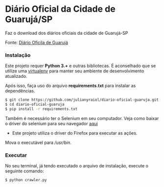 # Diário Oficial da Cidade de Guarujá/SP

Faz o download dos diários oficiais da cidade de Guarujá-SP

Fonte: [Diário Oficila de Guarujá](http://www.guaruja.sp.gov.br/edicoes-diario-oficial/)

### Instalação

Este projeto requer **Python 3.+** e outras bibliotecas. É aconselhado que se utilize uma [virtualenv](https://felipetoscano.com.br/ambientes-virtuais-em-python-com-pyenv-virtualenv-no-ubuntu/) para manter seu ambiente de desenvolvimento atualizado.

 Após isso, faça uso do arquivo **requirements.txt** para instalar as dependências.

```bash
$ git clone https://github.com/julianyraiol/diario-oficial-guaruja.git
$ cd diario-oficial-guaruja
$ pip install -r requirements.txt
```

Também é necessário ter o Selenium em seu computador. Veja como baixar o driver do selenium para seu navegador [aqui](https://selenium-python.readthedocs.io/installation.html)

* Este projeto utiliza o driver do Firefox para executar as ações. 

Mova o executável para */usr/bin*.

### Executar

No seu terminal, já tendo executado o arquivo de instalação, execute o seguinte comando:

```bash
$ python crawler.py
```


